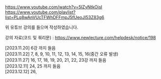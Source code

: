 https://www.youtube.com/watch?v=5IZyNtkOisI </br>
https://www.youtube.com/playlist?list=PLq8wAnVUcTFWhDFFmpJ5fUeoJI53Z83g6

위 유튜브 강의를 들으며 작성하였습니다.

강의 자료(코드 및 쿼리문) : https://www.newlecture.com/helpdesk/notice/198

[2023.11.20] 6강 까지 들음 </br>
[2023.11.22] 7, 8, 9, 10, 11, 12, 13, 14, 15, 16(중간 오류 발생) </br>
[2023.11.27] 16, 17, 18, 19, 20, 21, 22, 23강 까지 들음 </br>
[2023.12.11] 24, 25 까지 들음 </br>
[2023.12.12] 26, 